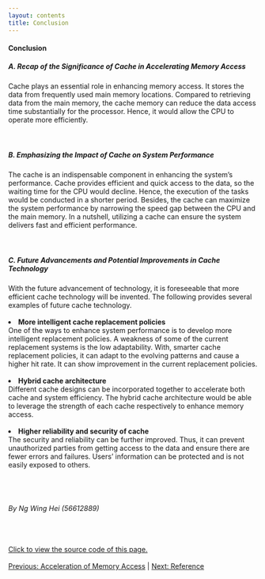 ```yaml
---
layout: contents
title: Conclusion
---
```


<body>
<h4><b>Conclusion</b></h4>

<h5><b>A. Recap of the Significance of Cache in Accelerating Memory Access</b></h5> 
<div class="bodytext">
Cache plays an essential role in enhancing memory access. It stores the data from frequently used main memory locations. Compared to retrieving data from the main memory, the cache memory can reduce the data access time substantially for the processor. Hence, it would allow the CPU to operate more efficiently.
</div>
<br/> <br/>

<h5><b>B. Emphasizing the Impact of Cache on System Performance</b></h5> 
<div class="bodytext">
The cache is an indispensable component in enhancing the system’s performance. Cache provides efficient and quick access to the data, so the waiting time for the CPU would decline. Hence, the execution of the tasks would be conducted in a shorter period. Besides, the cache can maximize the system performance by narrowing the speed gap between the CPU and the main memory. In a nutshell, utilizing a cache can ensure the system delivers fast and efficient performance.
</div>
<br/> <br/>

<h5><b>C. Future Advancements and Potential Improvements in Cache Technology</b></h5> 
<div class="bodytext">
With the future advancement of technology, it is foreseeable that more efficient cache technology will be invented. The following provides several examples of future cache technology. <br/>  <br/> 

<li><b>More intelligent cache replacement policies</b><br/>
One of the ways to enhance system performance is to develop more intelligent replacement policies. A weakness of some of the current replacement systems is the low adaptability. With, smarter cache replacement policies, it can adapt to the evolving patterns and cause a higher hit rate. It can show improvement in the current replacement policies. </li><br/>
<li><b>Hybrid cache architecture</b><br/>
Different cache designs can be incorporated together to accelerate both cache and system efficiency. The hybrid cache architecture would be able to leverage the strength of each cache respectively to enhance memory access. </li><br/>
<li><b>Higher reliability and security of cache</b><br/>
The security and reliability can be further improved. Thus, it can prevent unauthorized parties from getting access to the data and ensure there are fewer errors and failures. Users’ information can be protected and is not easily exposed to others. </li>
</div>
<br/> <br/> <br/>
<h6>By Ng Wing Hei (56612889)</h6>
<br/> <br/>
<a href="https://github.com/CS1102proj-Cache/CS1102/blob/main/contents/conclusion.md?plain=1">Click to view the source code of this page.</a>
<br/> <br/>
<div class="middle">
<a href="https://cs1102proj-cache.github.io/CS1102/contents/acceleration_of_memory_access.html">Previous: Acceleration of Memory Access</a> |
<a href="https://cs1102proj-cache.github.io/CS1102/contents/reference.html">Next: Reference</a>
<br/> 
